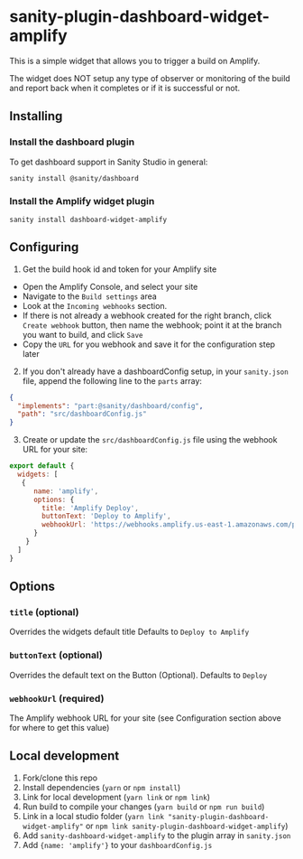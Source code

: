 # sanity-plugin-dashboard-widget-amplify

This is a simple widget that allows you to trigger a build on Amplify.  

The widget does NOT setup any type of observer or monitoring of the build and report back when it completes or if it is successful or not.  

## Installing

### Install the dashboard plugin
To get dashboard support in Sanity Studio in general:

`sanity install @sanity/dashboard`

### Install the Amplify widget plugin

```text
sanity install dashboard-widget-amplify
```

## Configuring

1. Get the build hook id and token for your Amplify site
- Open the Amplify Console,  and select your site
- Navigate to the `Build settings` area 
- Look at the `Incoming webhooks` section.  
- If there is not already a webhook created for the right branch, click `Create webhook` button, then name the webhook; point it at the branch you want to build, and click `Save`
- Copy the `URL` for you webhook and save it for the configuration step later

2. If you don't already have a dashboardConfig setup, in your `sanity.json` file, append the following line to the `parts` array:

  ```json
  {
    "implements": "part:@sanity/dashboard/config",
    "path": "src/dashboardConfig.js"
  }
  ```
3. Create or update the `src/dashboardConfig.js` file using the webhook URL for your site: 

```javascript
export default {
  widgets: [
   {
      name: 'amplify',
      options: {
        title: 'Amplify Deploy',
        buttonText: 'Deploy to Amplify',
        webhookUrl: 'https://webhooks.amplify.us-east-1.amazonaws.com/prod/webhooks?id=xyxyxyxy-xyxy-xyxy-xyxy-xyxyxyxyxyxy&token=dfhjksfdh7dsfkjdsfsdfhkj098',
      }
    }
  ]
}
```

## Options

### `title` (optional)

Overrides the widgets default title 
Defaults to `Deploy to Amplify`


### `buttonText` (optional)

Overrides the default text on the Button (Optional). 
Defaults to `Deploy`

### `webhookUrl` (required) 
The Amplify webhook URL for your site 
(see Configuration section above for where to get this value)

## Local development

1. Fork/clone this repo
2. Install dependencies (`yarn` or `npm install`)
3. Link for local development (`yarn link` or `npm link`)
4. Run build to compile your changes (`yarn build` or `npm run build`)
5. Link in a local studio folder (`yarn link "sanity-plugin-dashboard-widget-amplify"` or `npm link sanity-plugin-dashboard-widget-amplify`)
6. Add `sanity-dashboard-widget-amplify` to the plugin array in `sanity.json`
7. Add `{name: 'amplify'}` to your `dashboardConfig.js`



